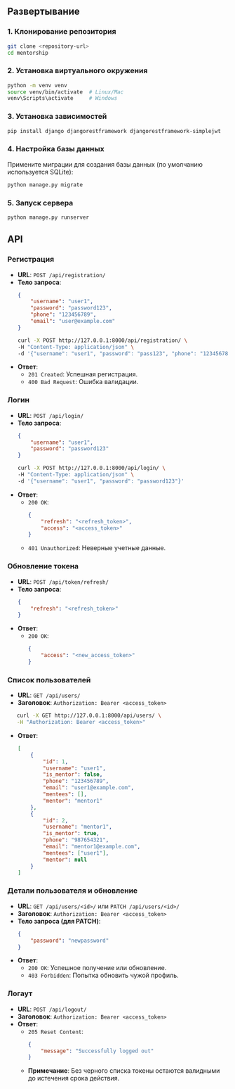 ## Развертывание

### 1. Клонирование репозитория
```bash
git clone <repository-url>
cd mentorship
```

### 2. Установка виртуального окружения
```bash
python -m venv venv
source venv/bin/activate  # Linux/Mac
venv\Scripts\activate     # Windows
```

### 3. Установка зависимостей
```bash
pip install django djangorestframework djangorestframework-simplejwt
```

### 4. Настройка базы данных
Примените миграции для создания базы данных (по умолчанию используется SQLite):
```bash
python manage.py migrate
```

### 5. Запуск сервера
```bash
python manage.py runserver
```

## API

### Регистрация
- **URL**: `POST /api/registration/`
- **Тело запроса**:
  ```json
  {
      "username": "user1",
      "password": "password123",
      "phone": "123456789",
      "email": "user@example.com"
  }
  ```
     ```bash
   curl -X POST http://127.0.0.1:8000/api/registration/ \
   -H "Content-Type: application/json" \
   -d '{"username": "user1", "password": "pass123", "phone": "123456789", "email": "user1@example.com"}'
   ```
- **Ответ**:
  - `201 Created`: Успешная регистрация.
  - `400 Bad Request`: Ошибка валидации.

### Логин
- **URL**: `POST /api/login/`
- **Тело запроса**:
  ```json
  {
      "username": "user1",
      "password": "password123"
  }
  ```
     ```bash
   curl -X POST http://127.0.0.1:8000/api/login/ \
   -H "Content-Type: application/json" \
   -d '{"username": "user1", "password": "password123"}'
   ```
- **Ответ**:
  - `200 OK`:
    ```json
    {
        "refresh": "<refresh_token>",
        "access": "<access_token>"
    }
    ```
  - `401 Unauthorized`: Неверные учетные данные.

### Обновление токена
- **URL**: `POST /api/token/refresh/`
- **Тело запроса**:
  ```json
  {
      "refresh": "<refresh_token>"
  }
  ```
- **Ответ**:
  - `200 OK`:
    ```json
    {
        "access": "<new_access_token>"
    }
    ```

### Список пользователей
- **URL**: `GET /api/users/`
- **Заголовок**: `Authorization: Bearer <access_token>`
```bash
   curl -X GET http://127.0.0.1:8000/api/users/ \
   -H "Authorization: Bearer <access_token>"
   ```
- **Ответ**:
  ```json
  [
      {
          "id": 1,
          "username": "user1",
          "is_mentor": false,
          "phone": "123456789",
          "email": "user1@example.com",
          "mentees": [],
          "mentor": "mentor1"
      },
      {
          "id": 2,
          "username": "mentor1",
          "is_mentor": true,
          "phone": "987654321",
          "email": "mentor1@example.com",
          "mentees": ["user1"],
          "mentor": null
      }
  ]
  ```

### Детали пользователя и обновление
- **URL**: `GET /api/users/<id>/` или `PATCH /api/users/<id>/`
- **Заголовок**: `Authorization: Bearer <access_token>`
- **Тело запроса (для PATCH)**:
  ```json
  {
      "password": "newpassword"
  }
  ```
- **Ответ**:
  - `200 OK`: Успешное получение или обновление.
  - `403 Forbidden`: Попытка обновить чужой профиль.

### Логаут
- **URL**: `POST /api/logout/`
- **Заголовок**: `Authorization: Bearer <access_token>`
- **Ответ**:
  - `205 Reset Content`:
    ```json
    {
        "message": "Successfully logged out"
    }
    ```
  - **Примечание**: Без черного списка токены остаются валидными до истечения срока действия. 
